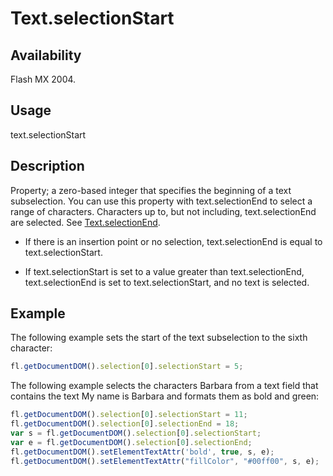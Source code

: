 # Text.selectionStart

## Availability

Flash MX 2004.

## Usage

text.selectionStart

## Description

Property; a zero-based integer that specifies the beginning of a text subselection. You can use this property with text.selectionEnd to select a range of characters. Characters up to, but not including, text.selectionEnd are selected. See [Text.selectionEnd](../Text_object/Text20.md).

- If there is an insertion point or no selection, text.selectionEnd is equal to text.selectionStart.

- If text.selectionStart is set to a value greater than text.selectionEnd, text.selectionEnd is set to text.selectionStart, and no text is selected.

## Example

The following example sets the start of the text subselection to the sixth character:

```javascript
fl.getDocumentDOM().selection[0].selectionStart = 5;
```

The following example selects the characters Barbara from a text field that contains the text My name is Barbara
and formats them as bold and green:

```javascript
fl.getDocumentDOM().selection[0].selectionStart = 11;
fl.getDocumentDOM().selection[0].selectionEnd = 18;
var s = fl.getDocumentDOM().selection[0].selectionStart;
var e = fl.getDocumentDOM().selection[0].selectionEnd;
fl.getDocumentDOM().setElementTextAttr('bold', true, s, e);
fl.getDocumentDOM().setElementTextAttr("fillColor", "#00ff00", s, e);
```
